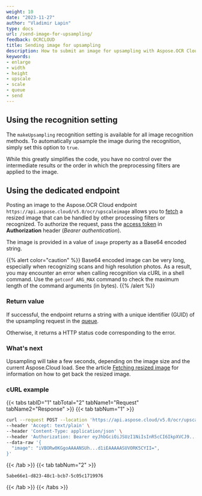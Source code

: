 ```yaml
---
weight: 10
date: "2023-11-27"
author: "Vladimir Lapin"
type: docs
url: /send-image-for-upsampling/
feedback: OCRCLOUD
title: Sending image for upsampling
description: How to submit an image for upsampling with Aspose.OCR Cloud API.
keywords:
- enlarge
- width
- height
- upscale
- scale
- queue
- send
---
```


## Using the recognition setting

The `makeUpsampling` recognition setting is available for all image recognition methods. To automatically upsample the image during the recognition, simply set this option to `true`.

While this greatly simplifies the code, you have no control over the intermediate results or the order in which the preprocessing filters are applied to the image.

## Using the dedicated endpoint

Posting an image to the Aspose.OCR Cloud endpoint `https://api.aspose.cloud/v5.0/ocr/upscaleimage` allows you to [fetch](/ocr/fetch-upsampling-result/) a resized image that can be handled by other processing filters or recognized. To authorize the request, pass the [access token](/ocr/authorization/) in **Authorization** header (_Bearer authentication_).

The image is provided in a value of `image` property as a Base64 encoded string.

{{% alert color="caution" %}}
Base64 encoded image can be very long, especially when recognizing scans and high resolution photos. As a result, you may encounter an error when calling recognition via cURL in a shell command. Use the `getconf ARG_MAX` command to check the maximum length of the command arguments (in bytes).
{{% /alert %}}

### Return value

If successful, the endpoint returns a string with a unique identifier (GUID) of the upsampling request in the [queue](/ocr/recognition-workflow/).

Otherwise, it returns a HTTP status code corresponding to the error.

### What's next

Upsampling will take a few seconds, depending on the image size and the current Aspose.Cloud load. See the article [Fetching resized image](/ocr/fetch-upsampling-result/) for information on how to get back the resized image.

### cURL example

{{< tabs tabID="1" tabTotal="2" tabName1="Request" tabName2="Response" >}}
{{< tab tabNum="1" >}}
```bash
curl --request POST --location 'https://api.aspose.cloud/v5.0/ocr/upscaleimage' \
--header 'Accept: text/plain' \
--header 'Content-Type: application/json' \
--header 'Authorization: Bearer eyJhbGciOiJSUzI1NiIsInR5cCI6IkpXVCJ9...HaRYOxBcCRCPLnrFCVXpw7UA' \
--data-raw '{
  "image": "iVBORw0KGgoAAAANSUh...d1iEAAAAASUVORK5CYII=",
}'
```
{{< /tab >}}
{{< tab tabNum="2" >}}
```
5abe66e1-d823-48c1-bcb7-5c05c1719976
```
{{< /tab >}}
{{< /tabs >}}
